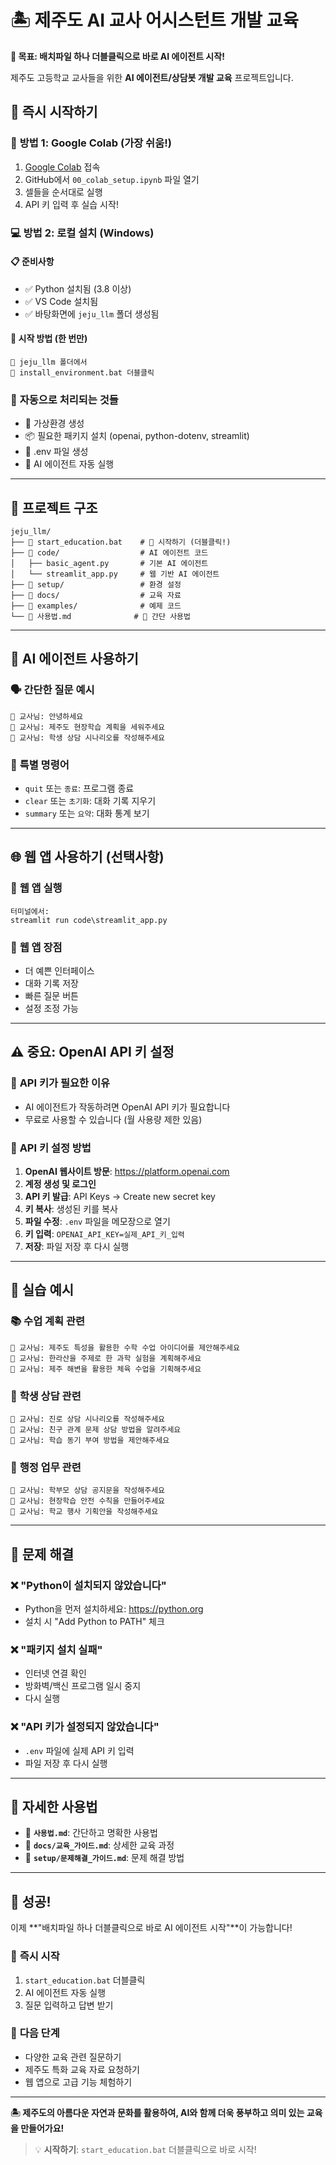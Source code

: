 # 🏝️ 제주도 AI 교사 어시스턴트 개발 교육

**🎯 목표: 배치파일 하나 더블클릭으로 바로 AI 에이전트 시작!**

제주도 고등학교 교사들을 위한 **AI 에이전트/상담봇 개발 교육** 프로젝트입니다.

## 🚀 **즉시 시작하기**

### 🌟 **방법 1: Google Colab (가장 쉬움!)**
1. [Google Colab](https://colab.research.google.com/) 접속
2. GitHub에서 `00_colab_setup.ipynb` 파일 열기
3. 셀들을 순서대로 실행
4. API 키 입력 후 실습 시작!

### 💻 **방법 2: 로컬 설치 (Windows)**
#### 📋 **준비사항**
- ✅ Python 설치됨 (3.8 이상)
- ✅ VS Code 설치됨
- ✅ 바탕화면에 `jeju_llm` 폴더 생성됨

#### 🎯 **시작 방법 (한 번만)**
```
📁 jeju_llm 폴더에서
📄 install_environment.bat 더블클릭
```

### 🔄 **자동으로 처리되는 것들**
- 🐍 가상환경 생성
- 📦 필요한 패키지 설치 (openai, python-dotenv, streamlit)
- 🔑 .env 파일 생성
- 🤖 AI 에이전트 자동 실행

---

## 📁 **프로젝트 구조**

```
jeju_llm/
├── 📄 start_education.bat    # 🚀 시작하기 (더블클릭!)
├── 📁 code/                  # AI 에이전트 코드
│   ├── basic_agent.py       # 기본 AI 에이전트
│   └── streamlit_app.py     # 웹 기반 AI 에이전트
├── 📁 setup/                 # 환경 설정
├── 📁 docs/                  # 교육 자료
├── 📁 examples/              # 예제 코드
└── 📄 사용법.md              # 📖 간단 사용법
```

---

## 💬 **AI 에이전트 사용하기**

### 🗣️ **간단한 질문 예시**
```
👤 교사님: 안녕하세요
👤 교사님: 제주도 현장학습 계획을 세워주세요
👤 교사님: 학생 상담 시나리오를 작성해주세요
```

### 🔧 **특별 명령어**
- `quit` 또는 `종료`: 프로그램 종료
- `clear` 또는 `초기화`: 대화 기록 지우기
- `summary` 또는 `요약`: 대화 통계 보기

---

## 🌐 **웹 앱 사용하기 (선택사항)**

### 📱 **웹 앱 실행**
```
터미널에서:
streamlit run code\streamlit_app.py
```

### 🌟 **웹 앱 장점**
- 더 예쁜 인터페이스
- 대화 기록 저장
- 빠른 질문 버튼
- 설정 조정 가능

---

## ⚠️ **중요: OpenAI API 키 설정**

### 🔑 **API 키가 필요한 이유**
- AI 에이전트가 작동하려면 OpenAI API 키가 필요합니다
- 무료로 사용할 수 있습니다 (월 사용량 제한 있음)

### 📝 **API 키 설정 방법**
1. **OpenAI 웹사이트 방문**: https://platform.openai.com
2. **계정 생성 및 로그인**
3. **API 키 발급**: API Keys → Create new secret key
4. **키 복사**: 생성된 키를 복사
5. **파일 수정**: `.env` 파일을 메모장으로 열기
6. **키 입력**: `OPENAI_API_KEY=실제_API_키_입력`
7. **저장**: 파일 저장 후 다시 실행

---

## 🎯 **실습 예시**

### 📚 **수업 계획 관련**
```
👤 교사님: 제주도 특성을 활용한 수학 수업 아이디어를 제안해주세요
👤 교사님: 한라산을 주제로 한 과학 실험을 계획해주세요
👤 교사님: 제주 해변을 활용한 체육 수업을 기획해주세요
```

### 👥 **학생 상담 관련**
```
👤 교사님: 진로 상담 시나리오를 작성해주세요
👤 교사님: 친구 관계 문제 상담 방법을 알려주세요
👤 교사님: 학습 동기 부여 방법을 제안해주세요
```

### 🏫 **행정 업무 관련**
```
👤 교사님: 학부모 상담 공지문을 작성해주세요
👤 교사님: 현장학습 안전 수칙을 만들어주세요
👤 교사님: 학교 행사 기획안을 작성해주세요
```

---

## 🚨 **문제 해결**

### ❌ **"Python이 설치되지 않았습니다"**
- Python을 먼저 설치하세요: https://python.org
- 설치 시 "Add Python to PATH" 체크

### ❌ **"패키지 설치 실패"**
- 인터넷 연결 확인
- 방화벽/백신 프로그램 일시 중지
- 다시 실행

### ❌ **"API 키가 설정되지 않았습니다"**
- `.env` 파일에 실제 API 키 입력
- 파일 저장 후 다시 실행

---

## 📖 **자세한 사용법**

- 📄 **`사용법.md`**: 간단하고 명확한 사용법
- 📁 **`docs/교육_가이드.md`**: 상세한 교육 과정
- 📁 **`setup/문제해결_가이드.md`**: 문제 해결 방법

---

## 🎉 **성공!**

이제 **"배치파일 하나 더블클릭으로 바로 AI 에이전트 시작"**이 가능합니다!

### 🚀 **즉시 시작**
1. `start_education.bat` 더블클릭
2. AI 에이전트 자동 실행
3. 질문 입력하고 답변 받기

### 🌟 **다음 단계**
- 다양한 교육 관련 질문하기
- 제주도 특화 교육 자료 요청하기
- 웹 앱으로 고급 기능 체험하기

---

**🏝️ 제주도의 아름다운 자연과 문화를 활용하여, AI와 함께 더욱 풍부하고 의미 있는 교육을 만들어가요!**

> 💡 **시작하기**: `start_education.bat` 더블클릭으로 바로 시작!
